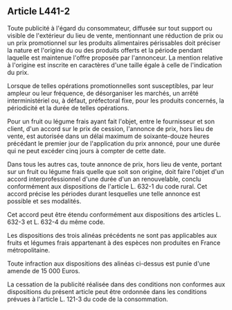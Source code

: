 Article L441-2
----
Toute publicité à l'égard du consommateur, diffusée sur tout support ou visible
de l'extérieur du lieu de vente, mentionnant une réduction de prix ou un prix
promotionnel sur les produits alimentaires périssables doit préciser la nature
et l'origine du ou des produits offerts et la période pendant laquelle est
maintenue l'offre proposée par l'annonceur. La mention relative à l'origine est
inscrite en caractères d'une taille égale à celle de l'indication du prix.

Lorsque de telles opérations promotionnelles sont susceptibles, par leur ampleur
ou leur fréquence, de désorganiser les marchés, un arrêté interministériel ou, à
défaut, préfectoral fixe, pour les produits concernés, la périodicité et la
durée de telles opérations.

Pour un fruit ou légume frais ayant fait l'objet, entre le fournisseur et son
client, d'un accord sur le prix de cession, l'annonce de prix, hors lieu de
vente, est autorisée dans un délai maximum de soixante-douze heures précédant le
premier jour de l'application du prix annoncé, pour une durée qui ne peut
excéder cinq jours à compter de cette date.

Dans tous les autres cas, toute annonce de prix, hors lieu de vente, portant sur
un fruit ou légume frais quelle que soit son origine, doit faire l'objet d'un
accord interprofessionnel d'une durée d'un an renouvelable, conclu conformément
aux dispositions de l'article L. 632-1 du code rural. Cet accord précise les
périodes durant lesquelles une telle annonce est possible et ses modalités.

Cet accord peut être étendu conformément aux dispositions des articles L. 632-3
et L. 632-4 du même code.

Les dispositions des trois alinéas précédents ne sont pas applicables aux fruits
et légumes frais appartenant à des espèces non produites en France
métropolitaine.

Toute infraction aux dispositions des alinéas ci-dessus est punie d'une amende
de 15 000 Euros.

La cessation de la publicité réalisée dans des conditions non conformes aux
dispositions du présent article peut être ordonnée dans les conditions prévues à
l'article L. 121-3 du code de la consommation.
